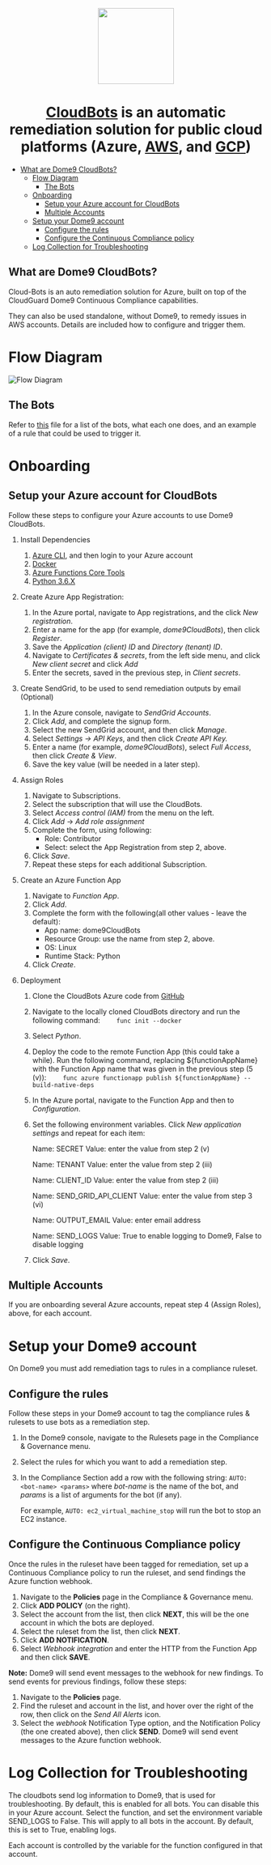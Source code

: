 <p align="center">
    <a href="https://cloudbots.dome9.com">
      <img width="150" src="cloudbotslogo.svg">
    </a>
</p>

<div align="center">
    <h1><a target="_blank" href="https://cloudbots.dome9.com">CloudBots</a> is an automatic remediation solution for public cloud platforms (Azure, <a href="https://github.com/Dome9/cloud-bots" targe="_blank">AWS</a>, and <a href="https://github.com/Dome9/cloud-bots-gcp" targe="_blank">GCP</a>)</h1>
</div>

- [What are Dome9 CloudBots?](#what-are-dome9-cloudbots)
  - [Flow Diagram](#flow-diagram)
      - [The Bots](#the-bots)
  - [Onboarding](#onboarding)
      - [Setup your Azure account for
        CloudBots](#setup-your-azure-account-for-cloudbots)
      - [Multiple Accounts](#multiple-accounts)
  - [Setup your Dome9 account](#setup-your-dome9-account)
      - [Configure the rules](#configure-the-rules)
      - [Configure the Continuous Compliance
        policy](#configure-the-continuous-compliance-policy)
  - [Log Collection for
    Troubleshooting](#log-collection-for-troubleshooting)
	
## What are Dome9 CloudBots?

Cloud-Bots is an auto remediation solution for Azure, built on top of the
CloudGuard Dome9 Continuous Compliance capabilities.

They can also be used standalone, without Dome9, to remedy issues in AWS
accounts. Details are included how to configure and trigger them.

# Flow Diagram

![Flow Diagram](docs/pictures/Azure-CloudBots-Flow-Diagram.png)

## The Bots

Refer to [this](dome9CloudBots/bots/bots.md) file for a list of the bots, what each one
does, and an example of a rule that could be used to trigger it.

# Onboarding

## Setup your Azure account for CloudBots

Follow these steps to configure your Azure accounts to use Dome9 CloudBots.

1. Install Dependencies
    1.  [Azure CLI](https://docs.microsoft.com/en-us/cli/azure/install-azure-cli?view=azure-cli-latest), and then login to your Azure account
    1.  [Docker](https://www.docker.com)
    1.  [Azure Functions Core Tools](https://github.com/Azure/azure-functions-core-tools)
    1.  [Python 3.6.X](https://www.python.org/)
    
1. Create Azure App Registration:
    1. In the Azure portal, navigate to App registrations, and the click *New registration*.
    1. Enter a name for the app (for example, *dome9CloudBots*), then click *Register*.
    1. Save the *Application (client) ID* and *Directory (tenant) ID*.
    1. Navigate to *Certificates & secrets*, from the left side menu, and click *New client secret*  and click *Add*
    1. Enter the secrets, saved in the previous step, in *Client secrets*. 

1. Create SendGrid, to be used to send remediation outputs by email (Optional)
    1. In the Azure console, navigate to *SendGrid Accounts*.
    1. Click *Add*, and complete the signup form.
    1. Select the new SendGrid account, and then click *Manage*.
    1. Select *Settings -> API Keys*, and then click *Create API Key.*
    1. Enter a name (for example, *dome9CloudBots*), select *Full Access*, then click *Create & View*.
    1. Save the key value (will be needed in a later step).

1. Assign Roles
	
    1. Navigate to Subscriptions.
    1. Select the subscription that will use the CloudBots.
    1. Select *Access control (IAM)* from the menu on the left.
    1. Click *Add* -> *Add role assignment*
    1. Complete the form, using following:
        - Role: Contributor
        - Select: select the App Registration from step 2, above.
    1. Click *Save*.
    1. Repeat these steps for each additional Subscription.

1. Create an Azure Function App
    1. Navigate to *Function App*.
    1. Click *Add*.
    1. Complete the form with the following(all other values - leave the default): 
        - App name: dome9CloudBots
        - Resource Group: use the name from step 2, above.
        - OS: Linux
        - Runtime Stack: Python
    1. Click *Create*.
    
1. Deployment
    1. Clone the CloudBots Azure code from [GitHub](https://github.com/Dome9/cloud-bots-azure)
    1. Navigate to the locally cloned CloudBots directory and run the following command:
    ```     func init --docker    ```
    1. Select *Python*.
    1. Deploy the code to the remote Function App (this could take a while). Run the following command, replacing $\{functionAppName}  with the Function App name that was given in the previous step (5 (v)):
    ```     func azure functionapp publish ${functionAppName} --build-native-deps  	```	
    1. In the Azure portal, navigate to the Function App and then to *Configuration*.
    1. Set the following environment variables.  Click *New application settings* and repeat for each item:
    
       Name: SECRET
       Value: enter the value from step 2 (v)
          
       Name: TENANT
       Value: enter the value from step 2 (iii)
                
       Name: CLIENT_ID
       Value: enter the value from step 2 (iii)

       Name: SEND_GRID_API_CLIENT
       Value: enter the value from step 3 (vi)
	   
       Name: OUTPUT_EMAIL
       Value: enter email address          
          
       Name: SEND_LOGS
       Value: True to enable logging to Dome9, False to disable logging
     1. Click *Save*.       
          
## Multiple Accounts

If you are onboarding several Azure accounts, repeat step 4 (Assign Roles), above, for each account.

		  
# Setup your Dome9 account

On Dome9 you must add remediation tags to rules in a compliance ruleset.

## Configure the rules

Follow these steps in your Dome9 account to tag the compliance rules &
rulesets to use bots as a remediation step.

1.  In the Dome9 console, navigate to the Rulesets page in the
    Compliance & Governance menu.

2.  Select the rules for which you want to add a remediation step.

3.  In the Compliance Section add a row with the following string:
    `AUTO: <bot-name> <params>` where *bot-name* is the name of the bot,
    and *params* is a list of arguments for the bot (if any).
    
    For example, `AUTO: ec2_virtual_machine_stop` will run the bot to stop an
    EC2 instance.

## Configure the Continuous Compliance policy

Once the rules in the ruleset have been tagged for remediation, set up a
Continuous Compliance policy to run the ruleset, and send findings the Azure function webhook.

1.  Navigate to the **Policies** page in the Compliance & Governance
    menu.
2.  Click **ADD POLICY** (on the right).
3.  Select the account from the list, then click **NEXT**, this will be the one account in which the bots are deployed.
4.  Select the ruleset from the list, then click **NEXT**.
5.  Click **ADD NOTIFICATION**.
6.  Select *Webhook integration* and enter the HTTP from the Function App and then click **SAVE**.

**Note:** Dome9 will send event messages to the webhook for new findings. To
send events for previous findings, follow these steps:

1.  Navigate to the **Policies** page.
2.  Find the ruleset and account in the list, and hover over the right
    of the row, then click on the *Send All Alerts* icon.
3.  Select the *webhook* Notification Type option, and the Notification
    Policy (the one created above), then click **SEND**. Dome9 will send
    event messages to the Azure function webhook.

# Log Collection for Troubleshooting

The cloudbots send log information to Dome9, that is used for troubleshooting. By default, this is enabled for all bots. You can disable this in your Azure account. Select the  function, and set the environment variable SEND_LOGS to False. This will apply to all bots in the account. By default, this is set to True, enabling logs.

Each account is controlled by the variable for the function configured in that account.
